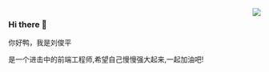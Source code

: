 <img align="right" src="https://github-readme-stats.vercel.app/api?username=jp-liu&show_icons=true&icon_color=CE1D2D&text_color=718096&bg_color=ffffff&hide_title=true" />

### Hi there 👋

你好鸭，我是刘俊平

是一个进击中的前端工程师,希望自己慢慢强大起来,一起加油吧!


<!--
**jp-liu/jp-liu** is a ✨ _special_ ✨ repository because its `README.md` (this file) appears on your GitHub profile.

Here are some ideas to get you started:

- 🔭 I’m currently working on ...
- 🌱 I’m currently learning ...
- 👯 I’m looking to collaborate on ...
- 🤔 I’m looking for help with ...
- 💬 Ask me about ...
- 📫 How to reach me: ...
- 😄 Pronouns: ...
- ⚡ Fun fact: ...
-->
